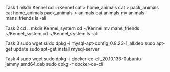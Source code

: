 Task 1
mkdir Kennel
cd ~/Kennel
cat > home_animals
cat > pack_animals
cat home_animals pack_animals > animals
cat animals
mv animals mans_friends
ls -ali

Task 2
cd ..
mkdir Kennel_system
cd ~/Kennel
mv mans_friends ~/Kennel_system
cd ~/Kennel_system
ls -ali

Task 3
sudo wget 
sudo dpkg -i mysql-apt-config_0.8.23-1_all.deb
sudo apt-get update
sudo apt-get install mysql-server

Task 4
sudo wget 
sudo dpkg -i docker-ce-cli_20.10.133-0ubuntu-jammy_amd64.deb
sudo dpkg -r docker-ce-cli